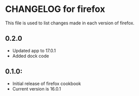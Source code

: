 # CHANGELOG for firefox

This file is used to list changes made in each version of firefox.

## 0.2.0

* Updated app to 17.0.1
* Added dock code

## 0.1.0:

* Initial release of firefox cookbook
* Current version is 16.0.1
